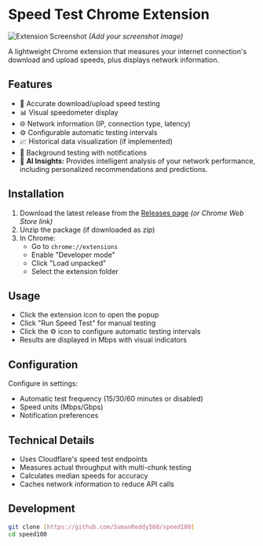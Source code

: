 # Speed Test Chrome Extension

![Extension Screenshot](../speed100/icons/extension.png) *(Add your screenshot image)*

A lightweight Chrome extension that measures your internet connection's download and upload speeds, plus displays network information.

## Features

- 🚀 Accurate download/upload speed testing
- 📊 Visual speedometer display
- 🌐 Network information (IP, connection type, latency)
- ⚙️ Configurable automatic testing intervals
- 📈 Historical data visualization (if implemented)
- 🔄 Background testing with notifications
- 🧠 **AI Insights:** Provides intelligent analysis of your network performance, including personalized recommendations and predictions.

## Installation

1. Download the latest release from the [Releases page](#) *(or Chrome Web Store link)*
2. Unzip the package (if downloaded as zip)
3. In Chrome:
   - Go to `chrome://extensions`
   - Enable "Developer mode"
   - Click "Load unpacked"
   - Select the extension folder

## Usage

- Click the extension icon to open the popup
- Click "Run Speed Test" for manual testing
- Click the ⚙️ icon to configure automatic testing intervals
- Results are displayed in Mbps with visual indicators

## Configuration

Configure in settings:
- Automatic test frequency (15/30/60 minutes or disabled)
- Speed units (Mbps/Gbps)
- Notification preferences

## Technical Details

- Uses Cloudflare's speed test endpoints
- Measures actual throughput with multi-chunk testing
- Calculates median speeds for accuracy
- Caches network information to reduce API calls

## Development

```bash
git clone [https://github.com/SumanReddy568/speed100]
cd speed100
```